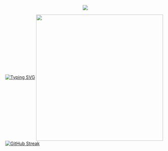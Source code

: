 <p align="center">
<img src="https://capsule-render.vercel.app/api?type=waving&color=timeGradient&height=300&&section=header&text=开朗的火山河123&fontSize=90&fontAlign=50&fontAlignY=30&desc=kldhsh123&descAlign=50&descSize=30&descAlignY=60&animation=twinkling" />
</p>
<a href="https://git.io/typing-svg"><img src="https://readme-typing-svg.demolab.com?font=Fira+Code&pause=1000&center=%E5%81%87&vCenter=%E5%81%87&repeat=%E7%9C%9F&random=%E5%81%87&width=435&lines=%E4%B8%BA%E6%98%8E%E5%A4%A9%E7%9A%84%E7%BE%8E%E5%A5%BD%E8%80%8C%E5%AD%98%E5%9C%A8;Exist+for+the+better+of+tomorrow" alt="Typing SVG" /></a>
<img align="center" width="400" src="https://github-readme-stats.vercel.app/api?username=kldhsh123&theme=transparent&include_all_commits=true&show_icons=true&hide_border=true" />
<a href="https://git.io/streak-stats"><img src="https://streak-stats.demolab.com?user=kldhsh123&hide_border=%E5%81%87" alt="GitHub Streak" /></a>
